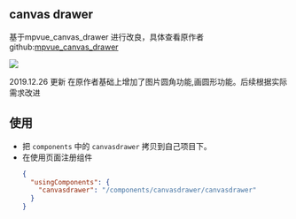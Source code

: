 ## canvas drawer


基于mpvue_canvas_drawer 进行改良，具体查看原作者github:[mpvue_canvas_drawer](https://github.com/kuckboy1994/mpvue_canvas_drawer)

![](http://wx3.sinaimg.cn/mw690/ec4d7780gy1ft7eihf9f0g206u0bnhdw.gif)

2019.12.26 更新 在原作者基础上增加了图片圆角功能,画圆形功能。后续根据实际需求改进



## 使用


- 把 `components` 中的 `canvasdrawer` 拷贝到自己项目下。
- 在使用页面注册组件
  ```json
  {
    "usingComponents": {
      "canvasdrawer": "/components/canvasdrawer/canvasdrawer"
    }
  }
  ```